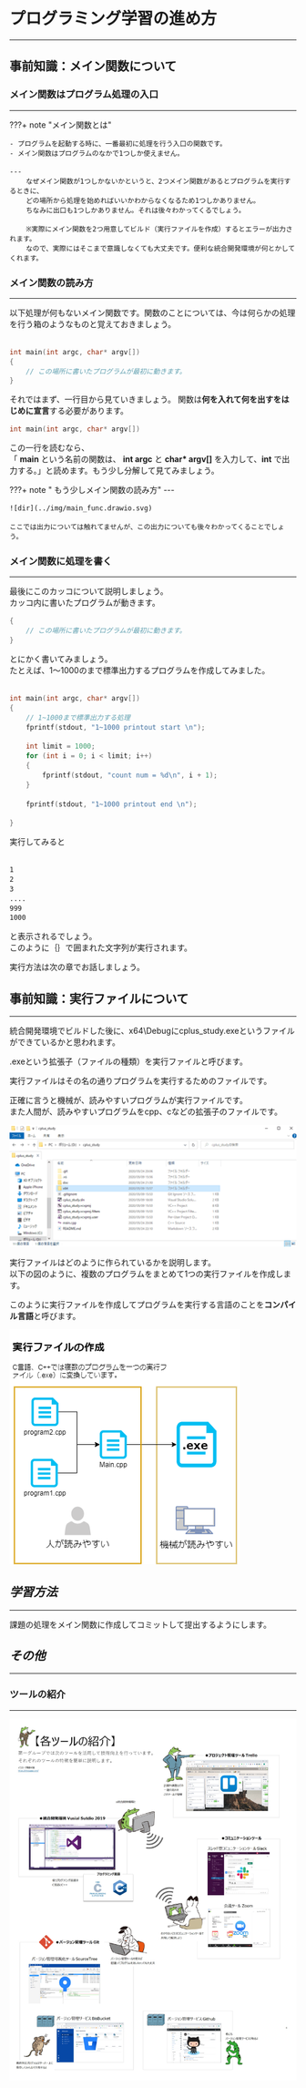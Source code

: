 # プログラミング学習の進め方

---

## 事前知識：メイン関数について

### メイン関数はプログラム処理の入口

---

???+ note "メイン関数とは"

    - プログラムを起動する時に、一番最初に処理を行う入口の関数です。
    - メイン関数はプログラムのなかで1つしか使えません。

    ---
        なぜメイン関数が1つしかないかというと、2つメイン関数があるとプログラムを実行するときに、
        どの場所から処理を始めればいいかわからなくなるため1つしかありません。  
        ちなみに出口も1つしかありません。それは後々わかってくるでしょう。  
        
        ※実際にメイン関数を2つ用意してビルド（実行ファイルを作成）するとエラーが出力されます。  
        なので、実際にはそこまで意識しなくても大丈夫です。便利な統合開発環境が何とかしてくれます。  

### メイン関数の読み方

---

以下処理が何もないメイン関数です。関数のことについては、今は何らかの処理を行う箱のようなものと覚えておきましょう。  

```cpp

int main(int argc, char* argv[])
{
    // この場所に書いたプログラムが最初に動きます。
}

```

それではまず、一行目から見ていきましょう。
関数は**何を入れて何を出すをはじめに宣言**する必要があります。

```cpp
int main(int argc, char* argv[])
```

この一行を読むなら、  
「 **main** という名前の関数は、 **int argc** と <b>char* argv[]</b> を入力して、**int** で出力する。」と読めます。もう少し分解して見てみましょう。


???+ note " もう少しメイン関数の読み方"
    ---

    ![dir](../img/main_func.drawio.svg)

    ここでは出力については触れてませんが、この出力についても後々わかってくることでしょう。

### メイン関数に処理を書く

---

最後にこのカッコについて説明しましょう。  
カッコ内に書いたプログラムが動きます。

```cpp
{
    // この場所に書いたプログラムが最初に動きます。
}
```

とにかく書いてみましょう。  
たとえば、1～1000のまで標準出力するプログラムを作成してみました。  

```cpp

int main(int argc, char* argv[])
{
    // 1~1000まで標準出力する処理
    fprintf(stdout, "1~1000 printout start \n");

    int limit = 1000;
    for (int i = 0; i < limit; i++)
    {
        fprintf(stdout, "count num = %d\n", i + 1);
    }

    fprintf(stdout, "1~1000 printout end \n");

}

```

実行してみると

```cmd

1
2
3
....
999
1000
```

と表示されるでしょう。  
このように｛｝で囲まれた文字列が実行されます。

実行方法は次の章でお話しましょう。

## 事前知識：実行ファイルについて

---

統合開発環境でビルドした後に、x64\Debugにcplus_study.exeというファイルができているかと思われます。  

.exeという拡張子（ファイルの種類）を実行ファイルと呼びます。  

実行ファイルはその名の通りプログラムを実行するためのファイルです。  

正確に言うと機械が、読みやすいプログラムが実行ファイルです。  
また人間が、読みやすいプログラムをcpp、cなどの拡張子のファイルです。  

![dir](../img/ディレクトリ.gif)

実行ファイルはどのように作られているかを説明します。  
以下の図のように、複数のプログラムをまとめて1つの実行ファイルを作成します。  

このように実行ファイルを作成してプログラムを実行する言語のことを**コンパイル言語**と呼びます。  

![dir](../img/コンパイル.png)

## _学習方法_

---



課題の処理をメイン関数に作成してコミットして提出するようにします。

## _その他_

---

### ツールの紹介

---

![howtotools](../img/ツールの説明.jpg)
